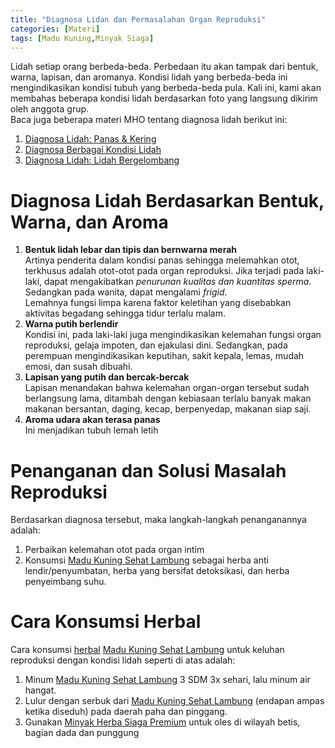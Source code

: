 ```yaml
---
title: "Diagnosa Lidan dan Permasalahan Organ Reproduksi"
categories: [Materi]
tags: [Madu Kuning,Minyak Siaga]
---
```


<div class="paraph">Lidah setiap orang berbeda-beda. Perbedaan itu akan tampak dari bentuk, warna, lapisan, dan aromanya. Kondisi lidah yang berbeda-beda ini mengindikasikan kondisi tubuh yang berbeda-beda pula. Kali ini, kami akan membahas beberapa kondisi lidah berdasarkan foto yang langsung dikirim oleh anggota grup.</div>

<div class="paraph">Baca juga beberapa materi MHO tentang diagnosa lidah berikut ini:</div>

<ol>
<li><a class="mhoapp teal" href="/posts/diagnosa-lidah-panas-kering-6u1">Diagnosa Lidah: Panas & Kering</a></li>
<li><a class="mhoapp teal" href="/posts/diagnosa-berbagai-kondisi-lidah-r79">Diagnosa Berbagai Kondisi Lidah</a></li>
<li><a class="mhoapp teal" href="/posts/diagnosa-lidah-bergelombang-x30">Diagnosa Lidah: Lidah Bergelombang</a></li>
</ol>

<h1>Diagnosa Lidah Berdasarkan Bentuk, Warna, dan Aroma</h1>

<ol><li><b>Bentuk lidah lebar dan tipis dan bernwarna merah</b>
        <div class="paraph">Artinya penderita dalam kondisi panas sehingga melemahkan otot, terkhusus adalah otot-otot pada organ reproduksi. Jika terjadi pada laki-laki, dapat mengakibatkan <i>penurunan kualitas dan kuantitas sperma</i>. Sedangkan pada wanita, dapat mengalami <i>frigid</i>.</div>
        <div class="paraph">Lemahnya fungsi limpa karena faktor keletihan yang disebabkan aktivitas begadang sehingga tidur terlalu malam.</div></li>
    <li><b>Warna putih berlendir</b>
        <div class="paraph">Kondisi ini, pada laki-laki juga mengindikasikan kelemahan fungsi organ reproduksi, gelaja impoten, dan ejakulasi dini. Sedangkan, pada perempuan mengindikasikan keputihan, sakit kepala, lemas, mudah emosi, dan susah dibuahi.</div></li>
    <li><b>Lapisan yang putih dan bercak-bercak</b>
        <div class="paraph">Lapisan menandakan bahwa kelemahan organ-organ tersebut sudah berlangsung lama, ditambah dengan kebiasaan terlalu banyak makan makanan bersantan, daging, kecap, berpenyedap, makanan siap saji.</div></li>
    <li><b>Aroma udara akan terasa panas</b>
        <div class="paraph">Ini menjadikan tubuh lemah letih</div></li></ol>

<h1>Penanganan dan Solusi Masalah Reproduksi</h1>

<div class="paraph">Berdasarkan diagnosa tersebut, maka langkah-langkah penanganannya adalah:</div>

<ol><li>Perbaikan kelemahan otot pada organ intim</li>
    <li>Konsumsi <a cclass="mhoapp orange" href="/posts/madu-kuning-sehat-lambung-wk6" title="Madu Kuning Sehat Lambung">Madu Kuning Sehat Lambung</a> sebagai herba anti lendir/penyumbatan, herba yang bersifat detoksikasi, dan herba penyeimbang suhu.</li>
    </ol>

<h1>Cara Konsumsi Herbal</h1>

<div class="paraph">Cara konsumsi <a href="/categories/produk">herbal</a> <a cclass="mhoapp orange" href="/posts/madu-kuning-sehat-lambung-wk6" title="Madu Kuning Sehat Lambung">Madu Kuning Sehat Lambung</a> untuk keluhan reproduksi dengan kondisi lidah seperti di atas adalah:</div>
    <ol><li>Minum <a cclass="mhoapp orange" href="/posts/madu-kuning-sehat-lambung-wk6" title="Madu Kuning Sehat Lambung">Madu Kuning Sehat Lambung</a> 3 SDM 3x sehari, lalu minum air hangat.</li>
        <li>Lulur dengan serbuk dari <a cclass="mhoapp orange" href="/posts/madu-kuning-sehat-lambung-wk6" title="Madu Kuning Sehat Lambung">Madu Kuning Sehat Lambung</a> (endapan ampas ketika diseduh) pada daerah paha dan pinggang.</li>
        <li>Gunakan <a cclass="mhoapp red" href="/posts/minyak-herba-siaga-premium-2tm" title="Minyak Herba Siaga Premium">Minyak Herba Siaga Premium</a> untuk oles di wilayah betis, bagian dada dan punggung</li></ol>
        